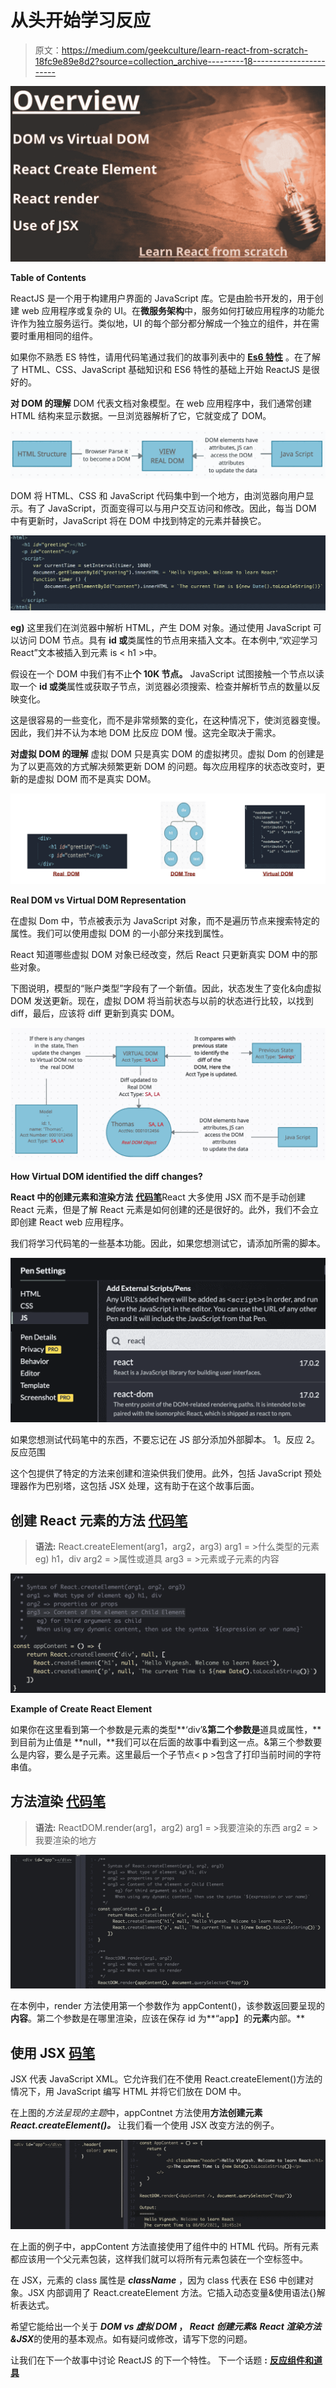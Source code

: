# 从头开始学习反应

> 原文：<https://medium.com/geekculture/learn-react-from-scratch-18fc9e89e8d2?source=collection_archive---------18----------------------->

![](img/b257970be005cc5ed9f61ee95c1f8208.png)

**Table of Contents**

ReactJS 是一个用于构建用户界面的 JavaScript 库。它是由脸书开发的，用于创建 web 应用程序或复杂的 UI。在**微服务架构**中，服务如何打破应用程序的功能允许作为独立服务运行。类似地，UI 的每个部分都分解成一个独立的组件，并在需要时重用相同的组件。

如果你不熟悉 ES 特性，请用代码笔通过我们的故事列表中的 [**Es6 特性**](https://svignesh90-vs.medium.com/learn-es6-before-you-start-reactjs-e34a8910d964) 。在了解了 HTML、CSS、JavaScript 基础知识和 ES6 特性的基础上开始 ReactJS 是很好的。

**对 DOM 的理解** DOM 代表文档对象模型。在 web 应用程序中，我们通常创建 HTML 结构来显示数据。一旦浏览器解析了它，它就变成了 DOM。

![](img/81e324edfeb5239c25ba09c4823f1035.png)

DOM 将 HTML、CSS 和 JavaScript 代码集中到一个地方，由浏览器向用户显示。有了 JavaScript，页面变得可以与用户交互访问和修改。因此，每当 DOM 中有更新时，JavaScript 将在 DOM 中找到特定的元素并替换它。

![](img/feb2896c19c9400a90072d4f0fab3f19.png)

**eg)** 这里我们在浏览器中解析 HTML，产生 DOM 对象。通过使用 JavaScript 可以访问 DOM 节点。具有 **id 或**类属性的节点用来插入文本。在本例中,“欢迎学习 React”文本被插入到元素 is < h1 >中。

假设在一个 DOM 中我们有不止**个 10K 节点。** JavaScript 试图接触一个节点以读取一个 **id 或类**属性或获取子节点，浏览器必须搜索、检查并解析节点的数量以反映变化。

这是很容易的一些变化，而不是非常频繁的变化，在这种情况下，使浏览器变慢。因此，我们并不认为本地 DOM 比反应 DOM 慢。这完全取决于需求。

**对虚拟 DOM 的理解** 虚拟 DOM 只是真实 DOM 的虚拟拷贝。虚拟 Dom 的创建是为了以更高效的方式解决频繁更新 DOM 的问题。每次应用程序的状态改变时，更新的是虚拟 DOM 而不是真实 DOM。

![](img/ff62aee25a05047d6e77bdbbbbffc07a.png)

**Real DOM vs Virtual DOM Representation**

在虚拟 Dom 中，节点被表示为 JavaScript 对象，而不是遍历节点来搜索特定的属性。我们可以使用虚拟 DOM 的一小部分来找到属性。

React 知道哪些虚拟 DOM 对象已经改变，然后 React 只更新真实 DOM 中的那些对象。

下图说明，模型的“账户类型”字段有了一个新值。因此，状态发生了变化&向虚拟 DOM 发送更新。现在，虚拟 DOM 将当前状态与以前的状态进行比较，以找到 diff，最后，应该将 diff 更新到真实 DOM。

![](img/6015bbdf03da51499aecfbb283a37a36.png)

**How Virtual DOM identified the diff changes?**

**React 中的创建元素和渲染方法** [**代码笔**](https://codepen.io/071eE211/pen/PoWLNYK)React 大多使用 JSX 而不是手动创建 React 元素，但是了解 React 元素是如何创建的还是很好的。此外，我们不会立即创建 React web 应用程序。

我们将学习代码笔的一些基本功能。因此，如果您想测试它，请添加所需的脚本。

![](img/6fcc8a8b1dfc33088d93dfb914cd7792.png)

如果您想测试代码笔中的东西，不要忘记在 JS 部分添加外部脚本。
1。反应
2。反应范围

这个包提供了特定的方法来创建和渲染供我们使用。此外，包括 JavaScript 预处理器作为巴别塔，这包括 JSX 处理，这有助于在这个故事后面。

## **创建 React 元素的方法** [代码笔](https://codepen.io/071eE211/pen/PoWLNYK)

> **语法:** React.createElement(arg1，arg2，arg3)
> arg1 = >什么类型的元素 eg) h1，div
> arg2 = >属性或道具
> arg3 = >元素或子元素的内容

![](img/36feaf1b26e4589d9e579ffe42586bac.png)

**Example of Create React Element**

如果你在这里看到第一个参数是元素的类型**‘div’&**第二个参数是**道具或属性，**到目前为止值是 **null，**我们可以在后面的故事中看到这一点。&第三个参数要么是内容，要么是子元素。这里最后一个子节点< p >包含了打印当前时间的字符串值。

## **方法渲染** [代码笔](https://codepen.io/071eE211/pen/PoWLNYK)

> **语法:** ReactDOM.render(arg1，arg2)
> arg1 = >我要渲染的东西
> arg2 = >我要渲染的地方

![](img/923a117073e3b0f482d8a604ae0e155b.png)

在本例中，render 方法使用第一个参数作为 appContent()，该参数返回要呈现的**内容**。第二个参数是在哪里渲染，应该在保存 id 为**“app】的**元素**内部。**

## 使用 JSX [**码笔**](https://codepen.io/071eE211/pen/MWJxevb)

JSX 代表 JavaScript XML。它允许我们在不使用 React.createElement()方法的情况下，用 JavaScript 编写 HTML 并将它们放在 DOM 中。

在上图的*方法呈现的主题*中，appContnet 方法使用**方法创建元素 *React.createElement()。*** 让我们看一个使用 JSX 改变方法的例子。

![](img/70f60b73cfc9bb915ee8623cb7f3941d.png)

在上面的例子中，appContent 方法直接使用了组件中的 HTML 代码。所有元素都应该用一个父元素包装，这样我们就可以将所有元素包装在一个空标签中。

在 JSX，元素的 class 属性是 ***className*** ，因为 class 代表在 ES6 中创建对象。JSX 内部调用了 React.createElement 方法。它插入动态变量&使用语法{}解析表达式。

希望它能给出一个关于 ***DOM vs 虚拟 DOM* ， *React 创建元素& React 渲染方法&JSX***的使用的基本观点。如有疑问或修改，请写下您的问题。

让我们在下一个故事中讨论 ReactJS 的下一个特性。
下一个话题 **:** [**反应组件和道具**](https://svignesh90-vs.medium.com/react-components-and-props-166ab224668)